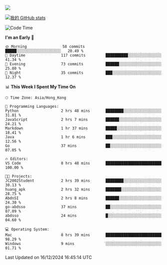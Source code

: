 <img align="center" src="https://readme-typing-svg.demolab.com/?font=Fira+Code&pause=1000&random=true&width=435&lines=%E2%9D%A4+Hello!+%E2%9D%A4;Welcome+to+my+Github+Profile~;I%27m+a+student+from+SCNU+%26+UoA" />

[![我的 GitHub stats](https://github-readme-stats.vercel.app/api?username=AptS-1547&show_icons=true&theme=ambient_gradient)](https://github.com/anuraghazra/github-readme-stats)

<!--START_SECTION:waka-->
![Code Time](http://img.shields.io/badge/Code%20Time-102%20hrs%2044%20mins-blue)

**I'm an Early 🐤** 

```text
🌞 Morning                58 commits          █████░░░░░░░░░░░░░░░░░░░░   20.49 % 
🌆 Daytime                117 commits         ██████████░░░░░░░░░░░░░░░   41.34 % 
🌃 Evening                73 commits          ██████░░░░░░░░░░░░░░░░░░░   25.80 % 
🌙 Night                  35 commits          ███░░░░░░░░░░░░░░░░░░░░░░   12.37 % 
```


📊 **This Week I Spent My Time On** 

```text
🕑︎ Time Zone: Asia/Hong_Kong

💬 Programming Languages: 
Python                   2 hrs 48 mins       ████████░░░░░░░░░░░░░░░░░   31.81 % 
JavaScript               2 hrs 7 mins        ██████░░░░░░░░░░░░░░░░░░░   24.21 % 
Markdown                 1 hr 37 mins        █████░░░░░░░░░░░░░░░░░░░░   18.41 % 
Java                     1 hr 6 mins         ███░░░░░░░░░░░░░░░░░░░░░░   12.56 % 
Go                       37 mins             ██░░░░░░░░░░░░░░░░░░░░░░░   07.05 % 

🔥 Editors: 
VS Code                  8 hrs 48 mins       █████████████████████████   100.00 % 

🐱‍💻 Projects: 
JC2002Student            2 hrs 39 mins       ████████░░░░░░░░░░░░░░░░░   30.13 % 
huang_apk                2 hrs 32 mins       ███████░░░░░░░░░░░░░░░░░░   28.75 % 
AbdnSI                   2 hrs 8 mins        ██████░░░░░░░░░░░░░░░░░░░   24.30 % 
go-abdsso                37 mins             ██░░░░░░░░░░░░░░░░░░░░░░░   07.09 % 
abdsso                   24 mins             █░░░░░░░░░░░░░░░░░░░░░░░░   04.60 % 

💻 Operating System: 
Mac                      8 hrs 39 mins       █████████████████████████   98.29 % 
Windows                  9 mins              ░░░░░░░░░░░░░░░░░░░░░░░░░   01.71 % 
```


 Last Updated on 16/12/2024 16:45:14 UTC
<!--END_SECTION:waka-->